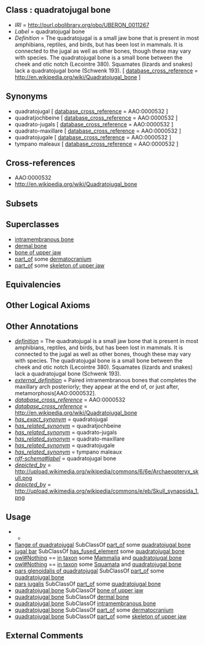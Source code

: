 
## Class : quadratojugal bone

 * *IRI* = http://purl.obolibrary.org/obo/UBERON_0011267
 * *Label* = quadratojugal bone
 * *Definition* = The quadratojugal is a small jaw bone that is present in most amphibians, reptiles, and birds, but has been lost in mammals. It is connected to the jugal as well as other bones, though these may vary with species. The quadratojugal bone is a small bone between the cheek and otic notch (Lecointre 380). Squamates (lizards and snakes) lack a quadratojugal bone (Schwenk 193). [ [database_cross_reference](../../ef/oboInOwl#hasDbXref.md) = http://en.wikipedia.org/wiki/Quadratojugal_bone ]

## Synonyms

 * quadratojugal [ [database_cross_reference](../../ef/oboInOwl#hasDbXref.md) = AAO:0000532 ]
 * quadratjochbeine [ [database_cross_reference](../../ef/oboInOwl#hasDbXref.md) = AAO:0000532 ]
 * quadrato-jugals [ [database_cross_reference](../../ef/oboInOwl#hasDbXref.md) = AAO:0000532 ]
 * quadrato-maxillare [ [database_cross_reference](../../ef/oboInOwl#hasDbXref.md) = AAO:0000532 ]
 * quadratojugale [ [database_cross_reference](../../ef/oboInOwl#hasDbXref.md) = AAO:0000532 ]
 * tympano maleaux [ [database_cross_reference](../../ef/oboInOwl#hasDbXref.md) = AAO:0000532 ]

## Cross-references

 * AAO:0000532
 * http://en.wikipedia.org/wiki/Quadratojugal_bone

## Subsets


## Superclasses

 * [intramembranous bone](../../UBERON/14/UBERON_0002514.md)
 * [dermal bone](../../UBERON/07/UBERON_0008907.md)
 * [bone of upper jaw](../../UBERON/97/UBERON_0011597.md)
 * [part_of](../../BFO/50/BFO_0000050.md) some [dermatocranium](../../UBERON/13/UBERON_0003113.md)
 * [part_of](../../BFO/50/BFO_0000050.md) some [skeleton of upper jaw](../../UBERON/77/UBERON_0003277.md)

## Equivalencies


## Other Logical Axioms


## Other Annotations

 * *[definition](../../IAO/15/IAO_0000115.md)* = The quadratojugal is a small jaw bone that is present in most amphibians, reptiles, and birds, but has been lost in mammals. It is connected to the jugal as well as other bones, though these may vary with species. The quadratojugal bone is a small bone between the cheek and otic notch (Lecointre 380). Squamates (lizards and snakes) lack a quadratojugal bone (Schwenk 193).
 * *[external_definition](../../UBPROP/01/UBPROP_0000001.md)* = Paired intramembranous bones that completes the maxillary arch posteriorly; they appear at the end of, or just after, metamorphosis[AAO:0000532].
 * *[database_cross_reference](../../ef/oboInOwl#hasDbXref.md)* = AAO:0000532
 * *[database_cross_reference](../../ef/oboInOwl#hasDbXref.md)* = http://en.wikipedia.org/wiki/Quadratojugal_bone
 * *[has_exact_synonym](../../ym/oboInOwl#hasExactSynonym.md)* = quadratojugal
 * *[has_related_synonym](../../ym/oboInOwl#hasRelatedSynonym.md)* = quadratjochbeine
 * *[has_related_synonym](../../ym/oboInOwl#hasRelatedSynonym.md)* = quadrato-jugals
 * *[has_related_synonym](../../ym/oboInOwl#hasRelatedSynonym.md)* = quadrato-maxillare
 * *[has_related_synonym](../../ym/oboInOwl#hasRelatedSynonym.md)* = quadratojugale
 * *[has_related_synonym](../../ym/oboInOwl#hasRelatedSynonym.md)* = tympano maleaux
 * *[rdf-schema#label](../../el/rdf-schema#label.md)* = quadratojugal bone
 * *[depicted_by](../../depicted/by/depicted_by.md)* = http://upload.wikimedia.org/wikipedia/commons/6/6e/Archaeopteryx_skull.png
 * *[depicted_by](../../depicted/by/depicted_by.md)* = http://upload.wikimedia.org/wikipedia/commons/e/eb/Skull_synapsida_1.png

## Usage

 * -
 * [flange of quadratojugal](../../UBERON/77/UBERON_3000177.md) SubClassOf [part_of](../../BFO/50/BFO_0000050.md) some [quadratojugal bone](../../UBERON/67/UBERON_0011267.md)
 * [jugal bar](../../UBERON/32/UBERON_0018332.md) SubClassOf [has_fused_element](../../RO/74/RO_0002374.md) some [quadratojugal bone](../../UBERON/67/UBERON_0011267.md)
 * [owl#Nothing](../../ng/owl#Nothing.md) == [in taxon](../../RO/62/RO_0002162.md) some [Mammalia](../../NCBITaxon/74/NCBITaxon_40674.md) and [quadratojugal bone](../../UBERON/67/UBERON_0011267.md)
 * [owl#Nothing](../../ng/owl#Nothing.md) == [in taxon](../../RO/62/RO_0002162.md) some [Squamata](../../NCBITaxon/09/NCBITaxon_8509.md) and [quadratojugal bone](../../UBERON/67/UBERON_0011267.md)
 * [pars glenoidalis of quadratojugal](../../UBERON/53/UBERON_3000653.md) SubClassOf [part_of](../../BFO/50/BFO_0000050.md) some [quadratojugal bone](../../UBERON/67/UBERON_0011267.md)
 * [pars jugalis](../../UBERON/54/UBERON_3000654.md) SubClassOf [part_of](../../BFO/50/BFO_0000050.md) some [quadratojugal bone](../../UBERON/67/UBERON_0011267.md)
 * [quadratojugal bone](../../UBERON/67/UBERON_0011267.md) SubClassOf [bone of upper jaw](../../UBERON/97/UBERON_0011597.md)
 * [quadratojugal bone](../../UBERON/67/UBERON_0011267.md) SubClassOf [dermal bone](../../UBERON/07/UBERON_0008907.md)
 * [quadratojugal bone](../../UBERON/67/UBERON_0011267.md) SubClassOf [intramembranous bone](../../UBERON/14/UBERON_0002514.md)
 * [quadratojugal bone](../../UBERON/67/UBERON_0011267.md) SubClassOf [part_of](../../BFO/50/BFO_0000050.md) some [dermatocranium](../../UBERON/13/UBERON_0003113.md)
 * [quadratojugal bone](../../UBERON/67/UBERON_0011267.md) SubClassOf [part_of](../../BFO/50/BFO_0000050.md) some [skeleton of upper jaw](../../UBERON/77/UBERON_0003277.md)

## External Comments

